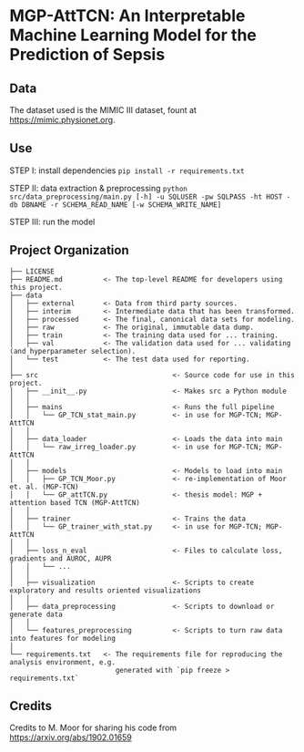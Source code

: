MGP-AttTCN: An Interpretable Machine Learning Model for the Prediction of Sepsis
==============================

Data 
------------
The dataset used is the MIMIC III dataset, fount at https://mimic.physionet.org.

Use
------------

STEP I: install dependencies 
`pip install -r requirements.txt`

STEP II: data extraction & preprocessing 
`python src/data_preprocessing/main.py [-h] -u SQLUSER -pw SQLPASS -ht HOST -db DBNAME -r SCHEMA_READ_NAME [-w SCHEMA_WRITE_NAME]`

STEP III: run the model

Project Organization
------------

    ├── LICENSE
    ├── README.md          <- The top-level README for developers using this project.
    ├── data
    │   ├── external       <- Data from third party sources.
    │   ├── interim        <- Intermediate data that has been transformed.
    │   ├── processed      <- The final, canonical data sets for modeling.
    │   ├── raw            <- The original, immutable data dump.
    │   ├── train          <- The training data used for ... training.
    │   ├── val            <- The validation data used for ... validating (and hyperparameter selection).
    │   └── test           <- The test data used for reporting.
    │
    ├── src                                 <- Source code for use in this project.
    │   ├── __init__.py                     <- Makes src a Python module
    │   │
    │   ├── mains                           <- Runs the full pipeline
    │   │   └── GP_TCN_stat_main.py         <- in use for MGP-TCN; MGP-AttTCN 
    │   │
    │   ├── data_loader                     <- Loads the data into main
    │   │   └── raw_irreg_loader.py         <- in use for MGP-TCN; MGP-AttTCN
    │   │
    │   ├── models                          <- Models to load into main
    │   │   ├── GP_TCN_Moor.py              <- re-implementation of Moor et. al. (MGP-TCN)
    │   │   └── GP_attTCN.py                <- thesis model: MGP + attention based TCN (MGP-AttTCN)
    │   │
    │   ├── trainer                         <- Trains the data
    │   │   └── GP_trainer_with_stat.py     <- in use for MGP-TCN; MGP-AttTCN
    │   │
    │   ├── loss_n_eval                     <- Files to calculate loss, gradients and AUROC, AUPR
    │   │   └── ...
    │   │
    │   ├── visualization                   <- Scripts to create exploratory and results oriented visualizations
    │   │
    │   ├── data_preprocessing              <- Scripts to download or generate data
    │   │
    │   └── features_preprocessing          <- Scripts to turn raw data into features for modeling
    │
    └── requirements.txt   <- The requirements file for reproducing the analysis environment, e.g.
                              generated with `pip freeze > requirements.txt`


Credits 
------------
Credits to M. Moor for sharing his code from https://arxiv.org/abs/1902.01659
